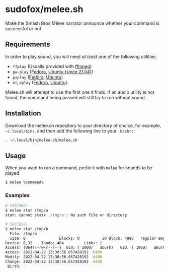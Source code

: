 # sudofox/melee.sh

Make the Smash Bros Melee narrator announce whether your command is successful or not.

## Requirements

In order to play sound, you will need _at least_ one of the following utilities: 

- `ffplay` (Usually provided with [ffmpeg](https://ffmpeg.org/download.html))
- `pw-play` ([Fedora](https://packages.fedoraproject.org/pkgs/pipewire/pipewire-utils/), [Ubuntu (since 21.04)](https://packages.ubuntu.com/jammy/pipewire-bin))
- `paplay` ([Fedora](https://packages.fedoraproject.org/pkgs/pulseaudio/pulseaudio-utils/), [Ubuntu](https://packages.ubuntu.com/jammy/pulseaudio-utils))
- or, `aplay` ([Fedora](), [Ubuntu](https://packages.ubuntu.com/jammy/alsa-utils)).

Melee.sh will attempt to use the first one it finds. If an audio utility is not found, the command being passed will still try to run without sound.

## Installation 

Download the melee.sh repository to your directory of choice, for example, `~/.local/bin/`, and then add the following line to your `.bashrc`:

```bash
. ~/.local/bin/melee.sh/melee.sh
```

## Usage

When you want to run a command, prefix it with `melee` for sounds to be played.

```bash
$ melee %command%
```

### Examples
```bash
# FAILURE!
$ melee stat /tmp/a
stat: cannot statx '/tmp/a': No such file or directory

# SUCCESS!
$ melee stat /tmp/b
  File: /tmp/b
  Size: 0               Blocks: 0          IO Block: 4096   regular empty file
Device: 0,32    Inode: 404         Links: 1
Access: (0644/-rw-r--r--)  Uid: ( 1000/   aburk)   Gid: ( 1000/   aburk)
Access: 2022-04-22 13:30:56.057428192 -0400
Modify: 2022-04-22 13:30:56.057428192 -0400
Change: 2022-04-22 13:30:56.057428192 -0400
 Birth: -
```
